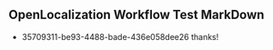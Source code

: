 ## OpenLocalization Workflow Test MarkDown
* 35709311-be93-4488-bade-436e058dee26 
thanks!<!--HONumber=Mar16_HO3-->
